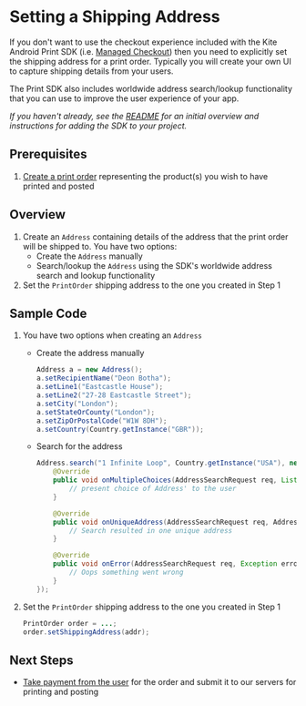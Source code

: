 Setting a Shipping Address
==============

If you don't want to use the checkout experience included with the Kite Android Print SDK (i.e. [Managed Checkout](../README.md#managed-checkout)) then you need to explicitly set the shipping address for a print order. Typically you will create your own UI to capture shipping details from your users. 

The Print SDK also includes worldwide address search/lookup functionality that you can use to improve the user experience of your app.

_If you haven't already, see the [README](../README.md) for an initial overview and instructions for adding the SDK to your project._

Prerequisites
--------
1. [Create a print order](create_print_order.md) representing the product(s) you wish to have printed and posted

Overview
--------
1. Create an `Address` containing details of the address that the print order will be shipped to. You have two options:
    - Create the `Address` manually
    - Search/lookup the `Address` using the SDK's worldwide address search and lookup functionality
2. Set the `PrintOrder` shipping address to the one you created in Step 1

Sample Code
-----------
1. You have two options when creating an `Address`
    - Create the address manually
    
        ```java
        Address a = new Address();
        a.setRecipientName("Deon Botha");
        a.setLine1("Eastcastle House");
        a.setLine2("27-28 Eastcastle Street");
        a.setCity("London");
        a.setStateOrCounty("London");
        a.setZipOrPostalCode("W1W 8DH");
        a.setCountry(Country.getInstance("GBR"));
        ```

    - Search for the address
    
        ```java
        Address.search("1 Infinite Loop", Country.getInstance("USA"), new AddressSearchRequestListener() {
            @Override
            public void onMultipleChoices(AddressSearchRequest req, List<Address> options) {
                // present choice of Address' to the user
            }

            @Override
            public void onUniqueAddress(AddressSearchRequest req, Address address) {
                // Search resulted in one unique address
            }

            @Override
            public void onError(AddressSearchRequest req, Exception error) {
                // Oops something went wrong
            }
        });
        ```
2. Set the `PrintOrder` shipping address to the one you created in Step 1

    ```java
    PrintOrder order = ...;
    order.setShippingAddress(addr);
    ```

Next Steps
----------

- [Take payment from the user](payment.md) for the order and submit it to our servers for printing and posting